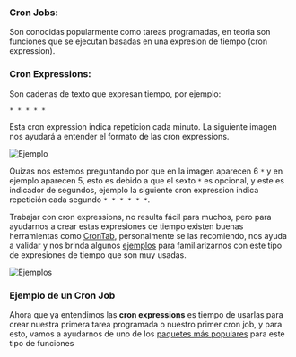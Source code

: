 ### Cron Jobs:
Son conocidas popularmente como tareas programadas, en teoria son funciones que se ejecutan basadas en una expresion de tiempo (cron expression).

### Cron Expressions:
Son cadenas de texto que expresan tiempo, por ejemplo: 

```* * * * *``` 

Esta cron expression indica repeticion cada minuto. La siguiente imagen nos ayudará a entender el formato de las cron expressions.

![Ejemplo](https://raw.githubusercontent.com/aprendeweb/file-mover-cron-job/master/images/cron.png)

Quizas nos estemos preguntando por que en la imagen aparecen 6 ```*``` y en ejemplo aparecen 5, esto es debido a que el sexto ```*``` es opcional, y este es indicador de segundos, ejemplo la siguiente cron expression indica repetición cada segundo ```* * * * * *```.

Trabajar con cron expressions, no resulta fácil para muchos, pero para ayudarnos a crear estas expresiones de tiempo existen buenas herramientas como [CronTab](https://crontab.guru), personalmente se las recomiendo, nos ayuda a validar y nos brinda algunos [ejemplos](https://crontab.guru/examples.html) para familiarizarnos con este tipo de expresiones de tiempo que son muy usadas.

![Ejemplos](https://raw.githubusercontent.com/aprendeweb/file-mover-cron-job/master/images/cron-examples.png)

### Ejemplo de un Cron Job
Ahora que ya entendimos las **cron expressions** es tiempo de usarlas para crear nuestra primera tarea programada o nuestro primer cron job, y para esto, vamos a ayudarnos de uno de los [paquetes más populares](https://www.npmjs.com/package/cron) para este tipo de funciones 
